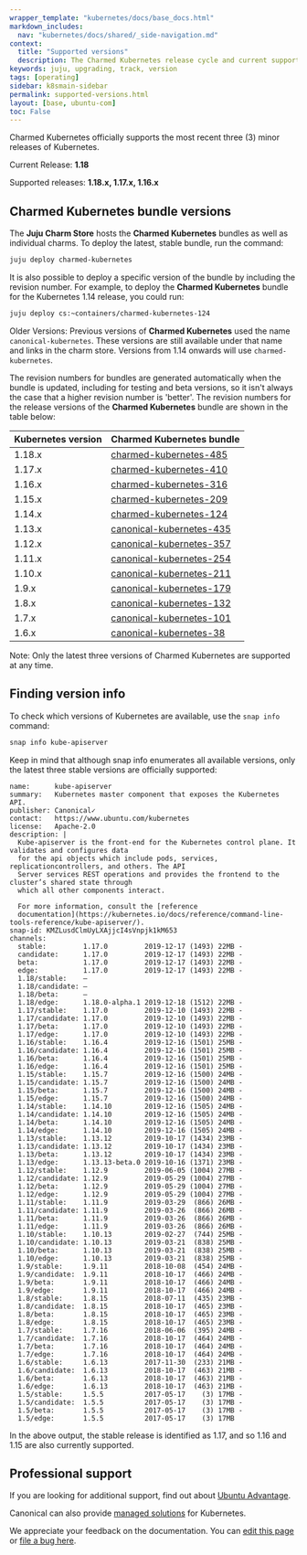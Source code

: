 ```yaml
---
wrapper_template: "kubernetes/docs/base_docs.html"
markdown_includes:
  nav: "kubernetes/docs/shared/_side-navigation.md"
context:
  title: "Supported versions"
  description: The Charmed Kubernetes release cycle and current supported versions.
keywords: juju, upgrading, track, version
tags: [operating]
sidebar: k8smain-sidebar
permalink: supported-versions.html
layout: [base, ubuntu-com]
toc: False
---
```


Charmed Kubernetes officially supports the most recent three (3) minor releases
of Kubernetes.

Current Release: **1.18**

Supported releases: **1.18.x, 1.17.x, 1.16.x**

## Charmed Kubernetes bundle versions

The **Juju Charm Store** hosts the **Charmed Kubernetes** bundles as well as
individual charms. To deploy the latest, stable bundle, run the command:

```bash
juju deploy charmed-kubernetes
```

It is also possible to deploy a specific version of the bundle by including the
revision number. For example, to deploy the **Charmed Kubernetes** bundle for the Kubernetes 1.14
release, you could run:

```bash
juju deploy cs:~containers/charmed-kubernetes-124
```

<div class="p-notification--positive">
  <p markdown="1" class="p-notification__response">
    <span class="p-notification__status">Older Versions:</span>
Previous versions of <strong>Charmed Kubernetes</strong> used the name
<code>canonical-kubernetes</code>. These versions are still available under that name
and links in the charm store. Versions from 1.14 onwards will use
<code>charmed-kubernetes</code>.
  </p>
</div>


The revision numbers for bundles are generated automatically when the bundle is
updated, including for testing and beta versions, so it isn't always the case
that a higher revision number is 'better'. The revision numbers for the release
versions of the **Charmed Kubernetes** bundle are shown in the table below:

<a  id="table"></a>

| Kubernetes version | Charmed Kubernetes bundle |
| --- | --- |
| 1.18.x         | [charmed-kubernetes-485](https://api.jujucharms.com/charmstore/v5/charmed-kubernetes-485/archive/bundle.yaml) |
| 1.17.x         | [charmed-kubernetes-410](https://api.jujucharms.com/charmstore/v5/charmed-kubernetes-410/archive/bundle.yaml) |
| 1.16.x         | [charmed-kubernetes-316](https://api.jujucharms.com/charmstore/v5/charmed-kubernetes-316/archive/bundle.yaml) |
| 1.15.x         | [charmed-kubernetes-209](https://api.jujucharms.com/charmstore/v5/charmed-kubernetes-209/archive/bundle.yaml) |
| 1.14.x         | [charmed-kubernetes-124](https://api.jujucharms.com/charmstore/v5/charmed-kubernetes-124/archive/bundle.yaml) |
| 1.13.x         | [canonical-kubernetes-435](https://api.jujucharms.com/charmstore/v5/~containers/bundle/canonical-kubernetes-435/archive/bundle.yaml?channel=stable) |
| 1.12.x         | [canonical-kubernetes-357](https://api.jujucharms.com/charmstore/v5/~containers/bundle/canonical-kubernetes-357/archive/bundle.yaml?channel=stable) |
| 1.11.x         | [canonical-kubernetes-254](https://api.jujucharms.com/charmstore/v5/~containers/bundle/canonical-kubernetes-254/archive/bundle.yaml?channel=stable) |
| 1.10.x         | [canonical-kubernetes-211](https://api.jujucharms.com/charmstore/v5/~containers/bundle/canonical-kubernetes-211/archive/bundle.yaml?channel=stable)  |
| 1.9.x        | [canonical-kubernetes-179](https://api.jujucharms.com/charmstore/v5/~containers/bundle/canonical-kubernetes-179/archive/bundle.yaml?channel=stable) |
| 1.8.x | [canonical-kubernetes-132](https://api.jujucharms.com/charmstore/v5/~containers/bundle/canonical-kubernetes-132/archive/bundle.yaml?channel=stable) |
| 1.7.x | [canonical-kubernetes-101](https://api.jujucharms.com/charmstore/v5/~containers/bundle/canonical-kubernetes-101/archive/bundle.yaml?channel=stable) |
| 1.6.x | [canonical-kubernetes-38](https://api.jujucharms.com/charmstore/v5/~containers/bundle/canonical-kubernetes-38/archive/bundle.yaml?channel=stable) |

<div class="p-notification--caution">
  <p markdown="1" class="p-notification__response">
    <span class="p-notification__status">Note:</span>
Only the latest three versions of Charmed Kubernetes are supported at any time.
  </p>
</div>


## Finding version info

To check which versions of Kubernetes are available, use the `snap info` command:

```bash
snap info kube-apiserver
```

Keep in mind that although snap info enumerates all available versions, only
the latest three stable versions are officially supported:

```no-highlight
name:      kube-apiserver
summary:   Kubernetes master component that exposes the Kubernetes API.
publisher: Canonical✓
contact:   https://www.ubuntu.com/kubernetes
license:   Apache-2.0
description: |
  Kube-apiserver is the front-end for the Kubernetes control plane. It validates and configures data
  for the api objects which include pods, services, replicationcontrollers, and others. The API
  Server services REST operations and provides the frontend to the cluster’s shared state through
  which all other components interact.

  For more information, consult the [reference
  documentation](https://kubernetes.io/docs/reference/command-line-tools-reference/kube-apiserver/).
snap-id: KMZLusdClmUyLXAjjcI4sVnpjk1kM653
channels:
  stable:         1.17.0         2019-12-17 (1493) 22MB -
  candidate:      1.17.0         2019-12-17 (1493) 22MB -
  beta:           1.17.0         2019-12-17 (1493) 22MB -
  edge:           1.17.0         2019-12-17 (1493) 22MB -
  1.18/stable:    –
  1.18/candidate: –
  1.18/beta:      –
  1.18/edge:      1.18.0-alpha.1 2019-12-18 (1512) 22MB -
  1.17/stable:    1.17.0         2019-12-10 (1493) 22MB -
  1.17/candidate: 1.17.0         2019-12-10 (1493) 22MB -
  1.17/beta:      1.17.0         2019-12-10 (1493) 22MB -
  1.17/edge:      1.17.0         2019-12-10 (1493) 22MB -
  1.16/stable:    1.16.4         2019-12-16 (1501) 25MB -
  1.16/candidate: 1.16.4         2019-12-16 (1501) 25MB -
  1.16/beta:      1.16.4         2019-12-16 (1501) 25MB -
  1.16/edge:      1.16.4         2019-12-16 (1501) 25MB -
  1.15/stable:    1.15.7         2019-12-16 (1500) 24MB -
  1.15/candidate: 1.15.7         2019-12-16 (1500) 24MB -
  1.15/beta:      1.15.7         2019-12-16 (1500) 24MB -
  1.15/edge:      1.15.7         2019-12-16 (1500) 24MB -
  1.14/stable:    1.14.10        2019-12-16 (1505) 24MB -
  1.14/candidate: 1.14.10        2019-12-16 (1505) 24MB -
  1.14/beta:      1.14.10        2019-12-16 (1505) 24MB -
  1.14/edge:      1.14.10        2019-12-16 (1505) 24MB -
  1.13/stable:    1.13.12        2019-10-17 (1434) 23MB -
  1.13/candidate: 1.13.12        2019-10-17 (1434) 23MB -
  1.13/beta:      1.13.12        2019-10-17 (1434) 23MB -
  1.13/edge:      1.13.13-beta.0 2019-10-16 (1371) 23MB -
  1.12/stable:    1.12.9         2019-06-05 (1004) 27MB -
  1.12/candidate: 1.12.9         2019-05-29 (1004) 27MB -
  1.12/beta:      1.12.9         2019-05-29 (1004) 27MB -
  1.12/edge:      1.12.9         2019-05-29 (1004) 27MB -
  1.11/stable:    1.11.9         2019-03-29  (866) 26MB -
  1.11/candidate: 1.11.9         2019-03-26  (866) 26MB -
  1.11/beta:      1.11.9         2019-03-26  (866) 26MB -
  1.11/edge:      1.11.9         2019-03-26  (866) 26MB -
  1.10/stable:    1.10.13        2019-02-27  (744) 25MB -
  1.10/candidate: 1.10.13        2019-03-21  (838) 25MB -
  1.10/beta:      1.10.13        2019-03-21  (838) 25MB -
  1.10/edge:      1.10.13        2019-03-21  (838) 25MB -
  1.9/stable:     1.9.11         2018-10-08  (454) 24MB -
  1.9/candidate:  1.9.11         2018-10-17  (466) 24MB -
  1.9/beta:       1.9.11         2018-10-17  (466) 24MB -
  1.9/edge:       1.9.11         2018-10-17  (466) 24MB -
  1.8/stable:     1.8.15         2018-07-11  (435) 23MB -
  1.8/candidate:  1.8.15         2018-10-17  (465) 23MB -
  1.8/beta:       1.8.15         2018-10-17  (465) 23MB -
  1.8/edge:       1.8.15         2018-10-17  (465) 23MB -
  1.7/stable:     1.7.16         2018-06-06  (395) 24MB -
  1.7/candidate:  1.7.16         2018-10-17  (464) 24MB -
  1.7/beta:       1.7.16         2018-10-17  (464) 24MB -
  1.7/edge:       1.7.16         2018-10-17  (464) 24MB -
  1.6/stable:     1.6.13         2017-11-30  (233) 21MB -
  1.6/candidate:  1.6.13         2018-10-17  (463) 21MB -
  1.6/beta:       1.6.13         2018-10-17  (463) 21MB -
  1.6/edge:       1.6.13         2018-10-17  (463) 21MB -
  1.5/stable:     1.5.5          2017-05-17    (3) 17MB -
  1.5/candidate:  1.5.5          2017-05-17    (3) 17MB -
  1.5/beta:       1.5.5          2017-05-17    (3) 17MB -
  1.5/edge:       1.5.5          2017-05-17    (3) 17MB
  ```

In the above output, the stable release is identified as 1.17, and so 1.16 and
1.15 are also currently supported.

## Professional support

If you are looking for additional support, find out about [Ubuntu Advantage][support].

Canonical can also provide [managed solutions][managed] for Kubernetes.

<!-- FEEDBACK -->
<div class="p-notification--information">
  <p class="p-notification__response">
    We appreciate your feedback on the documentation. You can
    <a href="https://github.com/charmed-kubernetes/kubernetes-docs/edit/master/pages/k8s/supported-versions.md" class="p-notification__action">edit this page</a>
    or
    <a href="https://github.com/charmed-kubernetes/kubernetes-docs/issues/new" class="p-notification__action">file a bug here</a>.
  </p>
</div>

<!-- LINKS -->

[support]: /support
[managed]: /kubernetes/managed
